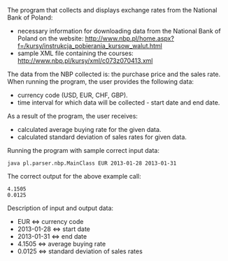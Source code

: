 The program that collects and displays exchange rates from the National Bank of Poland:
- necessary information for downloading data from the National Bank of Poland on the website: http://www.nbp.pl/home.aspx?f=/kursy/instrukcja_pobierania_kursow_walut.html
- sample XML file containing the courses: http://www.nbp.pl/kursy/xml/c073z070413.xml

The data from the NBP collected is: the purchase price and the sales rate. When running the program, the user provides the following data:
- currency code (USD, EUR, CHF, GBP).
- time interval for which data will be collected - start date and end date.

As a result of the program, the user receives:
- calculated average buying rate for the given data.
- calculated standard deviation of sales rates for given data.

Running the program with sample correct input data:
	
	java pl.parser.nbp.MainClass EUR 2013-01-28 2013-01-31

The correct output for the above example call:
	
	4.1505
	0.0125

Description of input and output data:
- EUR <=> currency code
- 2013-01-28 <=> start date
- 2013-01-31 <=> end date
- 4.1505 <=> average buying rate
- 0.0125 <=> standard deviation of sales rates